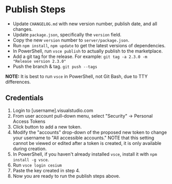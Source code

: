 # Publish Steps

* Update `CHANGELOG.md` with new version number, publish date, and all changes.
* Update `package.json`, specifically the `version` field.
* Copy the new `version` number to `server/package.json`.
* Run `npm install`, `npm update` to get the latest versions of dependencies.
* In PowerShell, run `vsce publish` to actually publish to the marketplace.
* Add a git tag for the release.  For example: `git tag -a 2.3.0 -m "Release version 2.3.0"`
* Push the branch & tag. `git push --tags`

**NOTE:** It is best to run `vsce` in PowerShell, not Git Bash, due to TTY differences.

## Credentials

1. Login to [username].visualstudio.com
2. From user account pull-down menu, select "Security" -> Personal Access Tokens
3. Click button to add a new token.
4. Modify the "accounts" drop-down of the proposed new token to change your username to "All accessible accounts."  NOTE that this setting cannot be viewed or edited after a token is created, it is only available during creation.
5. In PowerShell, if you haven't already installed `vsce`, install it with `npm install -g vsce`.
6. Run `vsce login cesium`
7. Paste the key created in step 4.
8. Now you are ready to run the publish steps above.
